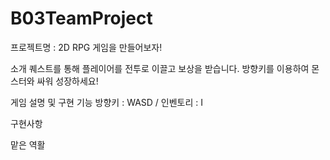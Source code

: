 # B03TeamProject
프로젝트명 : 2D RPG 게임을 만들어보자!

소개
퀘스트를 통해 플레이어를 전투로 이끌고 보상을 받습니다. 방향키를 이용하여 몬스터와 싸워 성장하세요!

게임 설명 및 구현 기능
방향키 : WASD / 인벤토리 : I

구현사항


맡은 역활
